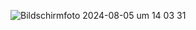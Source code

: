 ![Bildschirmfoto 2024-08-05 um 14 03 31](https://github.com/user-attachments/assets/8a73638d-7e86-405f-867a-868af9a788bf)

